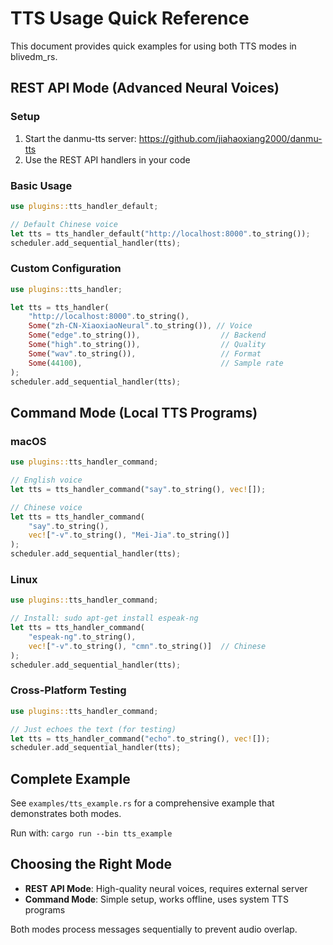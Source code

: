 # TTS Usage Quick Reference

This document provides quick examples for using both TTS modes in blivedm_rs.

## REST API Mode (Advanced Neural Voices)

### Setup
1. Start the danmu-tts server: https://github.com/jiahaoxiang2000/danmu-tts
2. Use the REST API handlers in your code

### Basic Usage
```rust
use plugins::tts_handler_default;

// Default Chinese voice
let tts = tts_handler_default("http://localhost:8000".to_string());
scheduler.add_sequential_handler(tts);
```

### Custom Configuration
```rust
use plugins::tts_handler;

let tts = tts_handler(
    "http://localhost:8000".to_string(),    
    Some("zh-CN-XiaoxiaoNeural".to_string()), // Voice
    Some("edge".to_string()),                  // Backend
    Some("high".to_string()),                  // Quality
    Some("wav".to_string()),                   // Format
    Some(44100),                               // Sample rate
);
scheduler.add_sequential_handler(tts);
```

## Command Mode (Local TTS Programs)

### macOS
```rust
use plugins::tts_handler_command;

// English voice
let tts = tts_handler_command("say".to_string(), vec![]);

// Chinese voice
let tts = tts_handler_command(
    "say".to_string(),
    vec!["-v".to_string(), "Mei-Jia".to_string()]
);
scheduler.add_sequential_handler(tts);
```

### Linux
```rust
use plugins::tts_handler_command;

// Install: sudo apt-get install espeak-ng
let tts = tts_handler_command(
    "espeak-ng".to_string(),
    vec!["-v".to_string(), "cmn".to_string()]  // Chinese
);
scheduler.add_sequential_handler(tts);
```

### Cross-Platform Testing
```rust
use plugins::tts_handler_command;

// Just echoes the text (for testing)
let tts = tts_handler_command("echo".to_string(), vec![]);
scheduler.add_sequential_handler(tts);
```

## Complete Example

See `examples/tts_example.rs` for a comprehensive example that demonstrates both modes.

Run with: `cargo run --bin tts_example`

## Choosing the Right Mode

- **REST API Mode**: High-quality neural voices, requires external server
- **Command Mode**: Simple setup, works offline, uses system TTS programs

Both modes process messages sequentially to prevent audio overlap.

